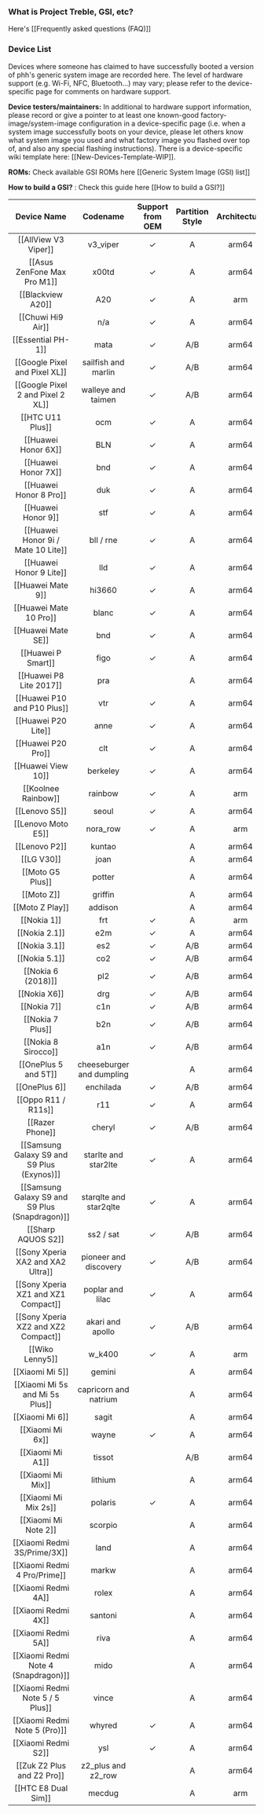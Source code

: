 ### What is Project Treble, GSI, etc?
Here's [[Frequently asked questions (FAQ)]]

### Device List

Devices where someone has claimed to have successfully booted a version of phh's generic system image are recorded here.  The level of hardware support (e.g. Wi-Fi, NFC, Bluetooth...) may vary; please refer to the device-specific page for comments on hardware support.

**Device testers/maintainers:**  In additional to hardware support information, please record or give a pointer to at least one known-good factory-image/system-image configuration in a device-specific page (i.e. when a system image successfully boots on your device, please let others know what system image you used and what factory image you flashed over top of, and also any special flashing instructions).  There is a device-specific wiki template here:  [[New-Devices-Template-WIP]].

**ROMs:** Check available GSI ROMs here [[Generic System Image (GSI) list]]

**How to build a GSI?** : Check this guide here [[How to build a GSI?]]

|Device Name|Codename|Support from OEM|Partition Style|Architecture|
|:-:|:-:|:-:|:-:|:-:|
|[[AllView V3 Viper]]|v3_viper|✓|A|arm64|
|[[Asus ZenFone Max Pro M1]]|x00td|✓|A|arm64|
|[[Blackview A20]]|A20|✓|A|arm|
|[[Chuwi Hi9 Air]]|n/a|✓|A|arm64|
|[[Essential PH-1]]|mata|✓|A/B|arm64|
|[[Google Pixel and Pixel XL]]|sailfish and marlin|✓|A/B|arm64|
|[[Google Pixel 2 and Pixel 2 XL]]|walleye and taimen|✓|A/B|arm64|
|[[HTC U11 Plus]]|ocm|✓|A|arm64|
|[[Huawei Honor 6X]]|BLN|✓|A|arm64|
|[[Huawei Honor 7X]]|bnd|✓|A|arm64|
|[[Huawei Honor 8 Pro]]|duk|✓|A|arm64|
|[[Huawei Honor 9]]|stf|✓|A|arm64|
|[[Huawei Honor 9i / Mate 10 Lite]]|bll / rne|✓|A|arm64|
|[[Huawei Honor 9 Lite]]|lld|✓|A|arm64|
|[[Huawei Mate 9]]|hi3660|✓|A|arm64|
|[[Huawei Mate 10 Pro]]|blanc|✓|A|arm64|
|[[Huawei Mate SE]]|bnd|✓|A|arm64|
|[[Huawei P Smart]]|figo|✓|A|arm64|
|[[Huawei P8 Lite 2017]]|pra||A|arm64|
|[[Huawei P10 and P10 Plus]]|vtr|✓|A|arm64|
|[[Huawei P20 Lite]]|anne|✓|A|arm64|
|[[Huawei P20 Pro]]|clt|✓|A|arm64|
|[[Huawei View 10]]|berkeley|✓|A|arm64|
|[[Koolnee Rainbow]]|rainbow|✓|A|arm|
|[[Lenovo S5]]|seoul|✓|A|arm64|
|[[Lenovo Moto E5]]|nora_row|✓|A|arm|
|[[Lenovo P2]]|kuntao||A|arm64|](https://github.com/phhusson/treble_experimentations/wiki/Lenovo-P2)
|[[LG V30]]|joan||A|arm64|
|[[Moto G5 Plus]]|potter||A|arm64|
|[[Moto Z]]|griffin||A|arm64|
|[[Moto Z Play]]|addison||A|arm64|
|[[Nokia 1]]|frt|✓|A|arm|
|[[Nokia 2.1]]|e2m|✓|A|arm64|
|[[Nokia 3.1]]|es2|✓|A/B|arm64|
|[[Nokia 5.1]]|co2|✓|A/B|arm64|
|[[Nokia 6 (2018)]]|pl2|✓|A/B|arm64|
|[[Nokia X6]]|drg|✓|A/B|arm64|
|[[Nokia 7]]|c1n|✓|A/B|arm64|
|[[Nokia 7 Plus]]|b2n|✓|A/B|arm64|
|[[Nokia 8 Sirocco]]|a1n|✓|A/B|arm64|
|[[OnePlus 5 and 5T]]|cheeseburger and dumpling||A|arm64|
|[[OnePlus 6]]|enchilada|✓|A/B|arm64|
|[[Oppo R11 / R11s]]|r11|✓|A|arm64|
|[[Razer Phone]]|cheryl|✓|A/B|arm64|
|[[Samsung Galaxy S9 and S9 Plus (Exynos)]]|starlte and star2lte|✓|A|arm64|
|[[Samsung Galaxy S9 and S9 Plus (Snapdragon)]]|starqlte and star2qlte|✓|A|arm64|
|[[Sharp AQUOS S2]]|ss2 / sat|✓|A/B|arm64|
|[[Sony Xperia XA2 and XA2 Ultra]]|pioneer and discovery|✓|A/B|arm64|
|[[Sony Xperia XZ1 and XZ1 Compact]]|poplar and lilac|✓|A|arm64|
|[[Sony Xperia XZ2 and XZ2 Compact]]|akari and apollo|✓|A/B|arm64|
|[[Wiko Lenny5]]|w_k400|✓|A|arm|
|[[Xiaomi Mi 5]]|gemini||A|arm64|
|[[Xiaomi Mi 5s and Mi 5s Plus]]|capricorn and natrium||A|arm64|
|[[Xiaomi Mi 6]]|sagit||A|arm64|
|[[Xiaomi Mi 6x]]|wayne|✓|A|arm64|
|[[Xiaomi Mi A1]]|tissot||A/B|arm64|
|[[Xiaomi Mi Mix]]|lithium||A|arm64|
|[[Xiaomi Mi Mix 2s]]|polaris|✓|A|arm64|
|[[Xiaomi Mi Note 2]]|scorpio||A|arm64|
|[[Xiaomi Redmi 3S/Prime/3X]]|land||A|arm64|
|[[Xiaomi Redmi 4 Pro/Prime]]|markw||A|arm64|
|[[Xiaomi Redmi 4A]]|rolex||A|arm64|
|[[Xiaomi Redmi 4X]]|santoni||A|arm64|
|[[Xiaomi Redmi 5A]]|riva||A|arm64|
|[[Xiaomi Redmi Note 4 (Snapdragon)]]|mido||A|arm64|
|[[Xiaomi Redmi Note 5 / 5 Plus]]|vince||A|arm64|
|[[Xiaomi Redmi Note 5 (Pro)]]|whyred|✓|A|arm64|
|[[Xiaomi Redmi S2]]|ysl|✓|A|arm64|
|[[Zuk Z2 Plus and Z2 Pro]]|z2_plus and z2_row||A|arm64|
|[[HTC E8 Dual Sim]]|mecdug||A|arm|